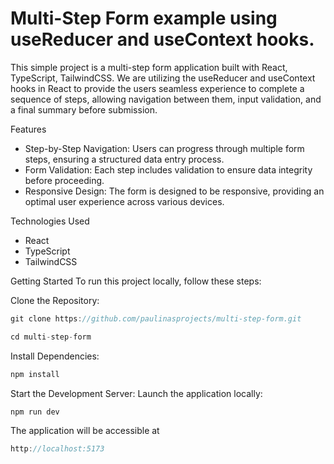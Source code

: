 # Multi-Step Form example using useReducer and useContext hooks.

This simple project is a multi-step form application built with React, TypeScript, TailwindCSS. We are utilizing the useReducer and useContext hooks in React to  provide the users seamless experience to complete a sequence of steps, allowing navigation between them, input validation, and a final summary before submission.

Features
- Step-by-Step Navigation: Users can progress through multiple form steps, ensuring a structured data entry process.
- Form Validation: Each step includes validation to ensure data integrity before proceeding.
- Responsive Design: The form is designed to be responsive, providing an optimal user experience across various devices.

Technologies Used
- React
- TypeScript
- TailwindCSS


Getting Started
To run this project locally, follow these steps:

Clone the Repository:
```js
git clone https://github.com/paulinasprojects/multi-step-form.git
```

```js
cd multi-step-form
```

Install Dependencies:

```js
npm install
```

Start the Development Server:
Launch the application locally:
```js
npm run dev
```

The application will be accessible at 
```js
http://localhost:5173
```

